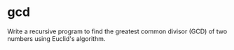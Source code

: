 # gcd
Write a recursive program to find the greatest common divisor (GCD) of two numbers using Euclid's algorithm.
